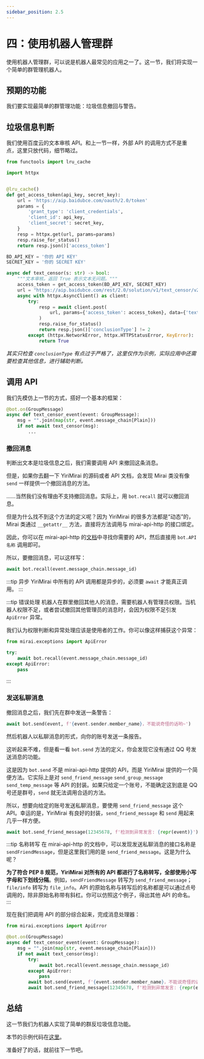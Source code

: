 ```yaml
---
sidebar_position: 2.5
---
```


# 四：使用机器人管理群

使用机器人管理群，可以说是机器人最常见的应用之一了。这一节，我们将实现一个简单的群管理机器人。

## 预期的功能

我们要实现最简单的群管理功能：垃圾信息撤回与警告。

## 垃圾信息判断

我们使用百度云的文本审核 API。和上一节一样，外部 API 的调用方式不是重点，这里只放代码，细节略过。

```python
from functools import lru_cache

import httpx


@lru_cache()
def get_access_token(api_key, secret_key):
    url = 'https://aip.baidubce.com/oauth/2.0/token'
    params = {
        'grant_type': 'client_credentials',
        'client_id': api_key,
        'client_secret': secret_key,
    }
    resp = httpx.get(url, params=params)
    resp.raise_for_status()
    return resp.json()['access_token']

BD_API_KEY = '你的 API KEY'
SECRET_KEY = '你的 SECRET KEY'

async def text_censor(s: str) -> bool:
    """文本审核。返回 True 表示文本无问题。"""
    access_token = get_access_token(BD_API_KEY, SECRET_KEY)
    url = "https://aip.baidubce.com/rest/2.0/solution/v1/text_censor/v2/user_defined"
    async with httpx.AsyncClient() as client:
        try:
            resp = await client.post(
                url, params={'access_token': access_token}, data={'text': s}
            )
            resp.raise_for_status()
            return resp.json()['conclusionType'] != 2
        except (httpx.NetworkError, httpx.HTTPStatusError, KeyError):
            return True
```

*其实只检查 `conclusionType` 有点过于严格了，这里仅作为示例，实际应用中还需要检查其他信息，进行辅助判断。*

## 调用 API

我们先模仿上一节的方式，搭好一个基本的框架：

```python
@bot.on(GroupMessage)
async def text_censor_event(event: GroupMessage):
    msg = "".join(map(str, event.message_chain[Plain]))
    if not await text_censor(msg):
        ...
```

### 撤回消息

判断出文本是垃圾信息之后，我们需要调用 API 来撤回这条消息。

但是，如果你去翻一下 YiriMirai 的源码或者 API 文档，会发现 Mirai 类没有像 `send` 一样提供一个撤回消息的方法。

……当然我们没有理由不支持撤回消息。实际上，用 `bot.recall` 就可以撤回消息。

但是为什么找不到这个方法的定义呢？因为 YiriMirai 的很多方法都是“动态”的，Mirai 类通过 `__getattr__` 方法，直接将方法调用与 mirai-api-http 的接口绑定。

因此，你可以在 mirai-api-http 的[文档](https://docs.mirai.mamoe.net/mirai-api-http/api/API.html)中寻找你需要的 API，然后直接用 `bot.API名称` 调用即可。

所以，要撤回消息，可以这样写：

```python
await bot.recall(event.message_chain.message_id)
```

:::tip 异步
YiriMirai 中所有的 API 调用都是异步的，必须要 `await` 才能真正调用。
:::

:::tip 错误处理
机器人在群里撤回其他人的消息，需要机器人有管理员权限。当机器人权限不足，或者尝试撤回其他管理员的消息时，会因为权限不足引发 `ApiError` 异常。

我们认为权限判断和异常处理应该是使用者的工作。你可以像这样捕获这个异常：

```python
from mirai.exceptions import ApiError

try:
    await bot.recall(event.message_chain.message_id)
except ApiError:
    pass
```
:::

### 发送私聊消息

撤回消息之后，我们先在群中发送一条警告：

```python
await bot.send(event, f'{event.sender.member_name}，不能说奇怪的话哟~')
```

然后机器人以私聊消息的形式，向你的账号发送一条报告。

这听起来不难，但是看一看 `bot.send` 方法的定义，你会发现它没有通过 QQ 号发送消息的功能。

这是因为 `bot.send` 不是 mirai-api-http 提供的 API，而是 YiriMirai 提供的一个简便方法。它实际上是对 `send_friend_message` `send_group_message` `send_temp_message` 等 API 的封装。如果只给定一个账号，不能确定这到底是 QQ 号还是群号，`send` 就无法调用合适的方法。

所以，想要向给定的账号发送私聊消息，要使用 `send_friend_message` 这个 API。幸运的是，YiriMirai 有良好的封装，`send_friend_message` 和 `send` 用起来几乎一样方便。

```python
await bot.send_friend_message(12345678, f'检测到异常发言: {repr(event)}') # 改成你的 QQ 号
```

:::tip 名称转写
在 mirai-api-http 的文档中，可以发现发送私聊消息的接口名称是 `sendFriendMessage`，但是这里我们用的是 `send_friend_message`。这是为什么呢？

**为了符合 PEP 8 规范，YiriMirai 对所有的 API 都进行了名称转写，全部使用小写字母和下划线分隔**。例如，`sendFriendMessage` 转写为 `send_friend_message`；`file/info` 转写为 `file_info`。API 的原始名称与转写后的名称都是可以通过点号调用的，除非原始名称带有斜杠。你可以仿照这个例子，得出其他 API 的命名。
:::

现在我们把调用 API 的部分综合起来，完成消息处理器：

```python
from mirai.exceptions import ApiError

@bot.on(GroupMessage)
async def text_censor_event(event: GroupMessage):
    msg = "".join(map(str, event.message_chain[Plain]))
    if not await text_censor(msg):
        try:
            await bot.recall(event.message_chain.message_id)
        except ApiError:
            pass
        await bot.send(event, f'{event.sender.member_name}，不能说奇怪的话哟~')
        await bot.send_friend_message(12345678, f'检测到异常发言: {repr(event.sender)}') # 改成你的 QQ 号
```

## 总结

这一节我们为机器人实现了简单的群反垃圾信息功能。

本节的示例代码在[这里](./examples/04.md)。

准备好了的话，就前往下一节吧。